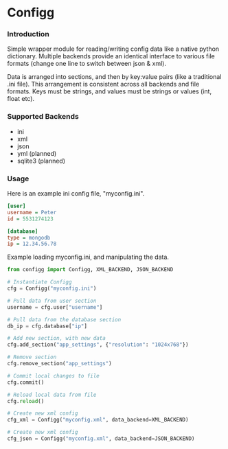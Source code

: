 # Configg
### Introduction
Simple wrapper module for reading/writing config data like a native python dictionary. Multiple backends provide an identical interface to various file formats (change one line to switch between json & xml). 

Data is arranged into sections, and then by key:value pairs (like a traditional .ini file). This arrangement is consistent across all backends and file formats. Keys must be strings, and values must be strings or values (int, float etc).

### Supported Backends
* ini
* xml
* json
* yml (planned)
* sqlite3 (planned)

### Usage
Here is an example ini config file, "myconfig.ini".
```ini
[user]
username = Peter
id = 5531274123

[database]
type = mongodb
ip = 12.34.56.78
```

Example loading myconfig.ini, and manipulating the data.
```python
from configg import Configg, XML_BACKEND, JSON_BACKEND

# Instantiate Configg
cfg = Configg("myconfig.ini")

# Pull data from user section
username = cfg.user["username"]

# Pull data from the database section
db_ip = cfg.database["ip"]

# Add new section, with new data
cfg.add_section("app_settings", {"resolution": "1024x768"})

# Remove section
cfg.remove_section("app_settings")

# Commit local changes to file 
cfg.commit()

# Reload local data from file
cfg.reload()

# Create new xml config
cfg_xml = Configg("myconfig.xml", data_backend=XML_BACKEND)

# Create new xml config
cfg_json = Configg("myconfig.xml", data_backend=JSON_BACKEND)
```
